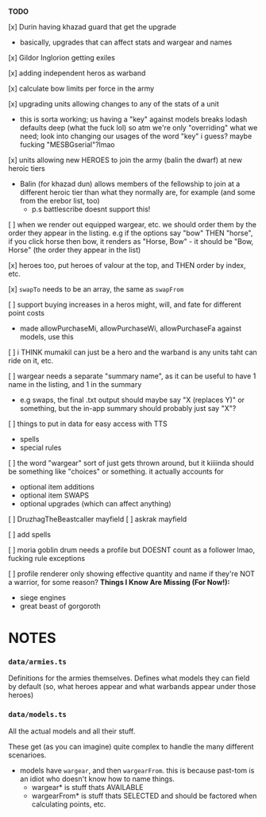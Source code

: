 **TODO**

[x] Durin having khazad guard that get the upgrade

- basically, upgrades that can affect stats and wargear and names

[x] Gildor Inglorion getting exiles

[x] adding independent heros as warband

[x] calculate bow limits per force in the army

[x] upgrading units allowing changes to any of the stats of a unit

- this is sorta working; us having a "key" against models breaks lodash defaults deep (what the fuck lol) so atm we're only "overriding" what we need; look into changing our usages of the word "key" i guess? maybe fucking "MESBGserial"?lmao

[x] units allowing new HEROES to join the army (balin the dwarf) at new heroic tiers

- Balin (for khazad dun) allows members of the fellowship to join at a different heroic tier than what they normally are, for example (and some from the erebor list, too)
  - p.s battlescribe doesnt support this!

[ ] when we render out equipped wargear, etc. we should order them by the order they appear in the listing. e.g if the options say "bow" THEN "horse", if you click horse then bow, it renders as "Horse, Bow" - it should be "Bow, Horse" (the order they appear in the list)

[x] heroes too, put heroes of valour at the top, and THEN order by index, etc.

[x] `swapTo` needs to be an array, the same as `swapFrom`

[ ] support buying increases in a heros might, will, and fate for different point costs

- made allowPurchaseMi, allowPurchaseWi, allowPurchaseFa against models, use this

[ ] i THINK mumakil can just be a hero and the warband is any units taht can ride on it, etc.

[ ] wargear needs a separate "summary name", as it can be useful to have 1 name in the listing, and 1 in the summary

- e.g swaps, the final .txt output should maybe say "X (replaces Y)" or something, but the in-app summary should probably just say "X"?

[ ] things to put in data for easy access with TTS

- spells
- special rules

[ ] the word "wargear" sort of just gets thrown around, but it kiiiinda should be something like "choices" or something. it actually accounts for

- optional item additions
- optional item SWAPS
- optional upgrades (which can affect anything)

[ ] DruzhagTheBeastcaller mayfield
[ ] askrak mayfield

[ ] add spells

[ ] moria goblin drum needs a profile but DOESNT count as a follower lmao, fucking rule exceptions

[ ] profile renderer only showing effective quantity and name if they're NOT a warrior, for some reason?
**Things I Know Are Missing (For Now!):**

- siege engines
- great beast of gorgoroth

# NOTES

### `data/armies.ts`

Definitions for the armies themselves. Defines what models they can field by default (so, what heroes appear and what warbands appear under those heroes)

### `data/models.ts`

All the actual models and all their stuff.

These get (as you can imagine) quite complex to handle the many different scenarioes.

- models have `wargear`, and then `wargearFrom`. this is because past-tom is an idiot who doesn't know how to name things.
  - wargear\* is stuff thats AVAILABLE
  - wargearFrom\* is stuff thats SELECTED and should be factored when calculating points, etc.
